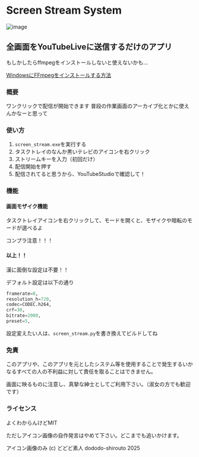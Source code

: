 # Screen Stream System

![image](https://github.com/user-attachments/assets/18e84e7e-dcb8-4856-b53d-1c9a13cf67d9)


## 全画面をYouTubeLiveに送信するだけのアプリ

もしかしたらffmpegをインストールしないと使えないかも…

[WindowsにFFmpegをインストールする方法](https://qiita.com/Tadataka_Takahashi/items/9dcb0cf308db6f5dc31b)

### 概要

ワンクリックで配信が開始できます
普段の作業画面のアーカイブ化とかに使えんかなーと思って

### 使い方

1. `screen_stream.exe`を実行する
2. タスクトレイのなんか黒いテレビのアイコンを右クリック
3. ストリームキーを入力（初回だけ）
4. 配信開始を押す
5. 配信されてると思うから、YouTubeStudioで確認して！

### 機能

#### 画面モザイク機能

タスクトレイアイコンを右クリックして、モードを開くと、モザイクや暗転のモードが選べるよ

コンプラ注意！！！

#### 以上！！

漢に面倒な設定は不要！！

デフォルト設定は以下の通り
```python
framerate=8,
resolution_h=720,
codec=CODEC.h264,
crf=30,
bitrate=2000,
preset=5,
```

設定変えたい人は、`screen_stream.py`を書き換えてビルドしてね

### 免責

このアプリや、このアプリを元としたシステム等を使用することで発生するいかなるすべての人の不利益に対して責任を取ることはできません。

画面に映るものに注意し、真摯な紳士としてご利用下さい。（淑女の方でも歓迎です）

### ライセンス

よくわからんけどMIT

ただしアイコン画像の自作発言はやめて下さい。どこまでも追いかけます。

アイコン画像のみ (c) どどど素人 dododo-shirouto 2025
